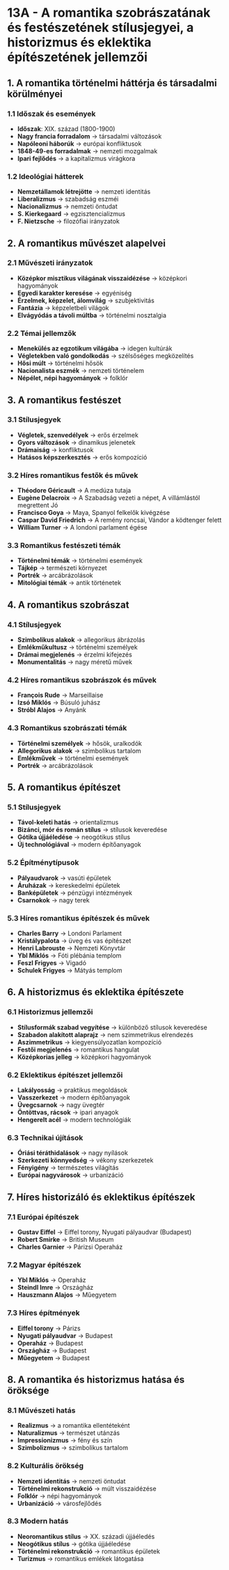 # 13A - A romantika szobrászatának és festészetének stílusjegyei, a historizmus és eklektika építészetének jellemzői

## 1. A romantika történelmi háttérja és társadalmi körülményei

### 1.1 Időszak és események
- **Időszak**: XIX. század (1800-1900)
- **Nagy francia forradalom** → társadalmi változások
- **Napóleoni háborúk** → európai konfliktusok
- **1848-49-es forradalmak** → nemzeti mozgalmak
- **Ipari fejlődés** → a kapitalizmus virágkora

### 1.2 Ideológiai hátterek
- **Nemzetállamok létrejötte** → nemzeti identitás
- **Liberalizmus** → szabadság eszméi
- **Nacionalizmus** → nemzeti öntudat
- **S. Kierkegaard** → egzisztencializmus
- **F. Nietzsche** → filozófiai irányzatok

## 2. A romantikus művészet alapelvei

### 2.1 Művészeti irányzatok
- **Középkor misztikus világának visszaidézése** → középkori hagyományok
- **Egyedi karakter keresése** → egyéniség
- **Érzelmek, képzelet, álomvilág** → szubjektivitás
- **Fantázia** → képzeletbeli világok
- **Elvágyódás a távoli múltba** → történelmi nosztalgia

### 2.2 Témai jellemzők
- **Menekülés az egzotikum világába** → idegen kultúrák
- **Végletekben való gondolkodás** → szélsőséges megközelítés
- **Hősi múlt** → történelmi hősök
- **Nacionalista eszmék** → nemzeti történelem
- **Népélet, népi hagyományok** → folklór

## 3. A romantikus festészet

### 3.1 Stílusjegyek
- **Végletek, szenvedélyek** → erős érzelmek
- **Gyors változások** → dinamikus jelenetek
- **Drámaiság** → konfliktusok
- **Hatásos képszerkesztés** → erős kompozíció

### 3.2 Híres romantikus festők és művek
- **Théodore Géricault** → A medúza tutaja
- **Eugène Delacroix** → A Szabadság vezeti a népet, A villámlástól megrettent Jó
- **Francisco Goya** → Maya, Spanyol felkelők kivégzése
- **Caspar David Friedrich** → A remény roncsai, Vándor a ködtenger felett
- **William Turner** → A londoni parlament égése

### 3.3 Romantikus festészeti témák
- **Történelmi témák** → történelmi események
- **Tájkép** → természeti környezet
- **Portrék** → arcábrázolások
- **Mitológiai témák** → antik történetek

## 4. A romantikus szobrászat

### 4.1 Stílusjegyek
- **Szimbolikus alakok** → allegorikus ábrázolás
- **Emlékműkultusz** → történelmi személyek
- **Drámai megjelenés** → érzelmi kifejezés
- **Monumentalitás** → nagy méretű művek

### 4.2 Híres romantikus szobrászok és művek
- **François Rude** → Marseillaise
- **Izsó Miklós** → Búsuló juhász
- **Stróbl Alajos** → Anyánk

### 4.3 Romantikus szobrászati témák
- **Történelmi személyek** → hősök, uralkodók
- **Allegorikus alakok** → szimbolikus tartalom
- **Emlékművek** → történelmi események
- **Portrék** → arcábrázolások

## 5. A romantikus építészet

### 5.1 Stílusjegyek
- **Távol-keleti hatás** → orientalizmus
- **Bizánci, mór és román stílus** → stílusok keveredése
- **Gótika újjáéledése** → neogótikus stílus
- **Új technológiával** → modern építőanyagok

### 5.2 Építménytípusok
- **Pályaudvarok** → vasúti épületek
- **Áruházak** → kereskedelmi épületek
- **Banképületek** → pénzügyi intézmények
- **Csarnokok** → nagy terek

### 5.3 Híres romantikus építészek és művek
- **Charles Barry** → Londoni Parlament
- **Kristálypalota** → üveg és vas építészet
- **Henri Labrouste** → Nemzeti Könyvtár
- **Ybl Miklós** → Fóti plébánia templom
- **Feszl Frigyes** → Vigadó
- **Schulek Frigyes** → Mátyás templom

## 6. A historizmus és eklektika építészete

### 6.1 Historizmus jellemzői
- **Stílusformák szabad vegyítése** → különböző stílusok keveredése
- **Szabadon alakított alaprajz** → nem szimmetrikus elrendezés
- **Aszimmetrikus** → kiegyensúlyozatlan kompozíció
- **Festői megjelenés** → romantikus hangulat
- **Középkorias jelleg** → középkori hagyományok

### 6.2 Eklektikus építészet jellemzői
- **Lakályosság** → praktikus megoldások
- **Vasszerkezet** → modern építőanyagok
- **Üvegcsarnok** → nagy üvegtér
- **Öntöttvas, rácsok** → ipari anyagok
- **Hengerelt acél** → modern technológiák

### 6.3 Technikai újítások
- **Óriási téráthidalások** → nagy nyílások
- **Szerkezeti könnyedség** → vékony szerkezetek
- **Fényigény** → természetes világítás
- **Európai nagyvárosok** → urbanizáció

## 7. Híres historizáló és eklektikus építészek

### 7.1 Európai építészek
- **Gustav Eiffel** → Eiffel torony, Nyugati pályaudvar (Budapest)
- **Robert Smirke** → British Museum
- **Charles Garnier** → Párizsi Operaház

### 7.2 Magyar építészek
- **Ybl Miklós** → Operaház
- **Steindl Imre** → Országház
- **Hauszmann Alajos** → Műegyetem

### 7.3 Híres építmények
- **Eiffel torony** → Párizs
- **Nyugati pályaudvar** → Budapest
- **Operaház** → Budapest
- **Országház** → Budapest
- **Műegyetem** → Budapest

## 8. A romantika és historizmus hatása és öröksége

### 8.1 Művészeti hatás
- **Realizmus** → a romantika ellentéteként
- **Naturalizmus** → természet utánzás
- **Impressionizmus** → fény és szín
- **Szimbolizmus** → szimbolikus tartalom

### 8.2 Kulturális örökség
- **Nemzeti identitás** → nemzeti öntudat
- **Történelmi rekonstrukció** → múlt visszaidézése
- **Folklór** → népi hagyományok
- **Urbanizáció** → városfejlődés

### 8.3 Modern hatás
- **Neoromantikus stílus** → XX. századi újjáéledés
- **Neogótikus stílus** → gótika újjáéledése
- **Történelmi rekonstrukció** → romantikus épületek
- **Turizmus** → romantikus emlékek látogatása
